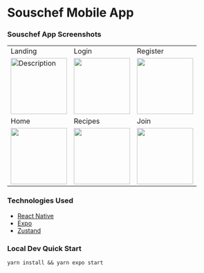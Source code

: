 # Souschef Mobile App

### Souschef App Screenshots

<table>
    <tr>
        <td>Landing</td>
        <td>Login</td>
        <td>Register</td>
    </tr>
    <tr>
        <td><img src="https://github.com/user-attachments/assets/85d32063-9b93-4178-8ca5-081bac593d60" alt="Description" width="130" height="auto"></td>
        <td><img src="https://github.com/user-attachments/assets/8b52cc9d-f7a8-40ef-a8f8-6b63ca6c2acc" width=130 height=auto></td>
        <td><img src="https://github.com/user-attachments/assets/69bfae07-0430-44f0-a57a-693d1ec4a9c4" width=130 height=auto></td>
    </tr>
    <tr>
        <td>Home</td>
        <td>Recipes</td>
        <td>Join</td>
    </tr>
    <tr>
        <td><img src="https://github.com/user-attachments/assets/7d7c8b73-2923-47dd-913e-dc7c9c1172a9" width=130 height=auto></td>
        <td><img src="https://github.com/user-attachments/assets/9e8a1ff8-2b06-4efa-88c1-927e5bc42401" width=130 height=auto></td>
        <td><img src="https://github.com/user-attachments/assets/4e36319e-5842-4a22-ac33-5537553e03d0" width=130 height=auto></td>
    </tr>
 </table>

### Technologies Used

-   [React Native](https://reactnative.dev/)
-   [Expo](https://expo.dev/)
-   [Zustand](https://zustand-demo.pmnd.rs/)

### Local Dev Quick Start

```
yarn install && yarn expo start
```
